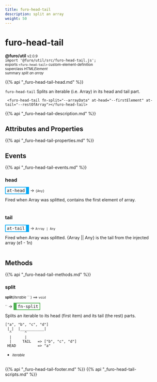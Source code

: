 ```yaml
---
title: furo-head-tail
description: split an array
weight: 50
---
```


# furo-head-tail
**@furo/util** <small>v2.0.9</small>
<br>`import '@furo/util/src/furo-head-tail.js';`<small>
<br>exports `<furo-head-tail>` custom-element-definition
<br>superclass *HTMLElement*</small>
<br><small>summary *split an array*</small>

{{% api "_furo-head-tail-head.md" %}}


`furo-head-tail`
 Splits an iterable (i.e. Array) in its head and tail part.

```
 <furo-head-tail fn-split="--arrayData" at-head="--firstElement" at-tail="--restOfArray"></furo-head-tail>
```

{{% api "_furo-head-tail-description.md" %}}


## Attributes and Properties
{{% api "_furo-head-tail-properties.md" %}}



## Events
{{% api "_furo-head-tail-events.md" %}}

### **head**
<span  style="border-width:2px 10px 2px 2px; border-style: solid;border-color:  rgb(2, 168, 244);font-family:monospace; padding:2px 4px;">at-head</span>
→ <small>`{Any}`</small>

 Fired when Array was splitted, contains the first element of array.
<br><br>
### **tail**
<span  style="border-width:2px 10px 2px 2px; border-style: solid;border-color:  rgb(2, 168, 244);font-family:monospace; padding:2px 4px;">at-tail</span>
→ <small>`Array | Any`</small>

 Fired when Array was splitted. {Array || Any} is the tail from the injected array (e1 - 1n)
<br><br>

## Methods
{{% api "_furo-head-tail-methods.md" %}}


### **split**
<small>**split**(*iterable* `` ) ⟹ `void`</small>

<small>`` </small> →
<span  style="border-width:2px 2px 2px 10px; border-style: solid;border-color:  rgb(76, 175, 80);font-family:monospace; padding:2px 4px;">fn-split</span>

Splits an iterable to its head (first item) and its tail (the rest) parts.

```
["a", "b", "c", "d"]
 |_|  |___________|
  ^      ^
  |      |
  |     TAIL   => ["b", "c", "d"]
 HEAD          => "a"
```

- <small>*iterable* </small>
<br><br>




{{% api "_furo-head-tail-footer.md" %}}
{{% api "_furo-head-tail-scripts.md" %}}
